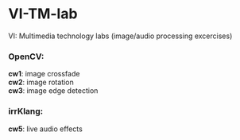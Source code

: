 # VI-TM-lab
VI: Multimedia technology labs  (image/audio processing excercises)

### OpenCV:
**cw1**: image crossfade  
**cw2**: image rotation  
**cw3**: image edge detection  

### irrKlang:
**cw5**: live audio effects  
